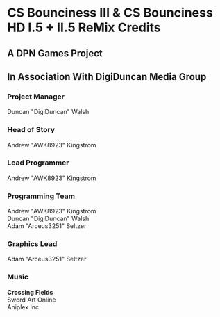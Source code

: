 # CS Bounciness III & CS Bounciness HD I.5 + II.5 ReMix Credits

## A **DPN Games** Project
## In Association With **DigiDuncan Media Group**

### Project Manager
Duncan "DigiDuncan" Walsh

### Head of Story
Andrew "AWK8923" Kingstrom

### Lead Programmer
Andrew "AWK8923" Kingstrom

### Programming Team
Andrew "AWK8923" Kingstrom  
Duncan "DigiDuncan" Walsh  
Adam "Arceus3251" Seltzer

### Graphics Lead
Adam "Arceus3251" Seltzer

### Music
**Crossing Fields**  
Sword Art Online  
Aniplex Inc.